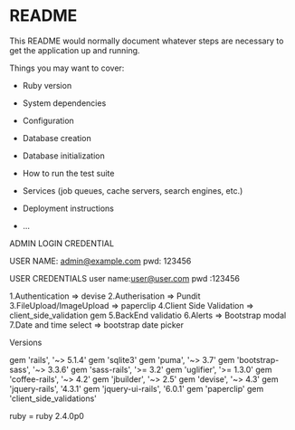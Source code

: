 # README

This README would normally document whatever steps are necessary to get the
application up and running.

Things you may want to cover:

* Ruby version

* System dependencies

* Configuration

* Database creation

* Database initialization

* How to run the test suite

* Services (job queues, cache servers, search engines, etc.)

* Deployment instructions

* ...

ADMIN LOGIN CREDENTIAL

  USER NAME: admin@example.com
  pwd: 123456

USER CREDENTIALS
  user name:user@user.com
  pwd :123456

1.Authentication => devise
2.Autherisation => Pundit
3.FileUpload/ImageUpload => paperclip
4.Client Side Validation => client_side_validation gem
5.BackEnd validatio
6.Alerts => Bootstrap modal
7.Date and time select => bootstrap date picker

Versions

gem 'rails', '~> 5.1.4'
gem 'sqlite3'
gem 'puma', '~> 3.7'
gem 'bootstrap-sass', '~> 3.3.6'
gem 'sass-rails', '>= 3.2'
gem 'uglifier', '>= 1.3.0'
gem 'coffee-rails', '~> 4.2'
gem 'jbuilder', '~> 2.5'
gem 'devise', '~> 4.3'
gem 'jquery-rails', '4.3.1'
gem 'jquery-ui-rails', '6.0.1'
gem 'paperclip'
gem 'client_side_validations'

ruby = ruby 2.4.0p0

